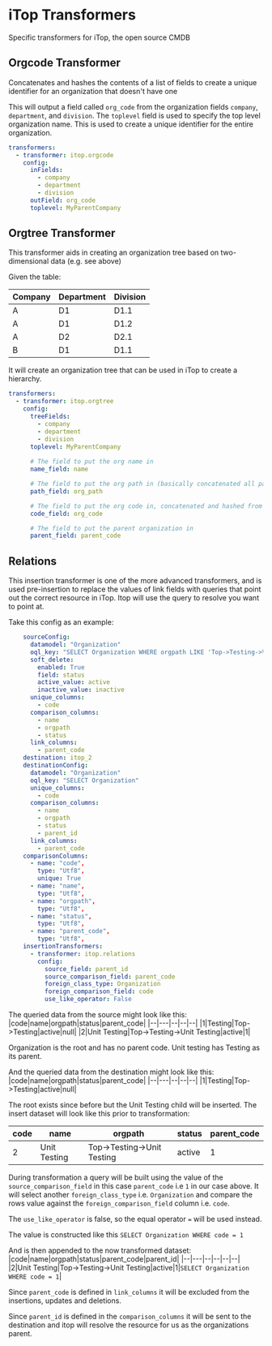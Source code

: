 # iTop Transformers
Specific transformers for iTop, the open source CMDB

## Orgcode Transformer
Concatenates and hashes the contents of a list of fields to create a unique identifier for an organization that doesn't have one

This will output a field called `org_code` from the organization fields `company`, `department`, and `division`. The `toplevel` field is used to specify the top level organization name. This is used to create a unique identifier for the entire organization.

```yaml
transformers:
  - transformer: itop.orgcode
    config:
      inFields:
        - company
        - department
        - division
      outField: org_code
      toplevel: MyParentCompany
```

## Orgtree Transformer
This transformer aids in creating an organization tree based on two-dimensional data (e.g. see above)

Given the table:

| Company | Department | Division |
|---------|------------|----------|
| A       | D1         | D1.1     |
| A       | D1         | D1.2     |
| A       | D2         | D2.1     |
| B       | D1         | D1.1     |

It will create an organization tree that can be used in iTop to create a hierarchy.

```yaml
transformers:
  - transformer: itop.orgtree
    config:
      treeFields:
        - company
        - department
        - division
      toplevel: MyParentCompany
      
      # The field to put the org name in
      name_field: name 

      # The field to put the org path in (basically concatenated all parent levels for any given org level)
      path_field: org_path

      # The field to put the org code in, concatenated and hashed from the org path
      code_field: org_code

      # The field to put the parent organization in
      parent_field: parent_code
```

## Relations
This insertion transformer is one of the more advanced transformers, and is used pre-insertion to replace the values of link fields with queries that point out the correct resource in iTop. Itop will use the query to resolve you want to point at.

Take this config as an example:
```yaml
    sourceConfig:
      datamodel: "Organization"
      oql_key: "SELECT Organization WHERE orgpath LIKE 'Top->Testing->%'"
      soft_delete:
        enabled: True
        field: status
        active_value: active
        inactive_value: inactive
      unique_columns:
        - code
      comparison_columns:
        - name
        - orgpath
        - status
      link_columns:
        - parent_code
    destination: itop_2
    destinationConfig:
      datamodel: "Organization"
      oql_key: "SELECT Organization"
      unique_columns:
        - code
      comparison_columns:
        - name
        - orgpath
        - status
        - parent_id
      link_columns:
        - parent_code
    comparisonColumns:
      - name: "code",
        type: "Utf8",
        unique: True
      - name: "name",
        type: "Utf8",
      - name: "orgpath",
        type: "Utf8",
      - name: "status",
        type: "Utf8",
      - name: "parent_code",
        type: "Utf8",
    insertionTransformers:
      - transformer: itop.relations
        config:
          source_field: parent_id
          source_comparison_field: parent_code
          foreign_class_type: Organization
          foreign_comparison_field: code
          use_like_operator: False
```

The queried data from the source might look like this:
|code|name|orgpath|status|parent_code|
|--|---|--|--|--|
|1|Testing|Top->Testing|active|null|
|2|Unit Testing|Top->Testing->Unit Testing|active|1|

Organization is the root and has no parent code. Unit testing has Testing as its parent.


And the queried data from the destination might look like this:
|code|name|orgpath|status|parent_code|
|--|---|--|--|--|
|1|Testing|Top->Testing|active|null|

The root exists since before but the Unit Testing child will be inserted. The insert dataset will look like this prior to transformation:


|code|name|orgpath|status|parent_code|
|--|---|--|--|--|
|2|Unit Testing|Top->Testing->Unit Testing|active|1|

During transformation a query will be built using the value of the `source_comparison_field` in this case `parent_code` i.e `1` in our case above. It will select another `foreign_class_type` i.e. `Organization` and compare the rows value against the `foreign_comparison_field` column i.e. `code`.

The `use_like_operator` is false, so the equal operator `=` will be used instead.

The value is constructed like this `SELECT Organization WHERE code = 1`

And is then appended to the now transformed dataset:
|code|name|orgpath|status|parent_code|parent_id|
|--|---|--|--|--|--|
|2|Unit Testing|Top->Testing->Unit Testing|active|1|`SELECT Organization WHERE code = 1`|

Since `parent_code` is defined in `link_columns` it will be excluded from the insertions, updates and deletions.

Since `parent_id` is defined in the `comparison_columns` it will be sent to the destination and itop will resolve the resource for us as the organizations parent.
